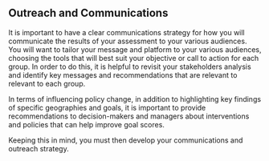 ## Outreach and Communications 

It is important to have a clear communications strategy for how you will communicate the results of your assessment to your various audiences. You will want to tailor your message and platform to your various audiences, choosing the tools that will best suit your objective or call to action for each group. In order to do this, it is helpful to revisit your stakeholders analysis and identify key messages and recommendations that are relevant to
relevant to each group.

In terms of influencing policy change, in addition to highlighting key findings of specific geographies and goals, it is important to provide recommendations to decision-makers and managers about interventions and policies that can help improve goal scores.

Keeping this in mind, you must then develop your communications and outreach strategy.

